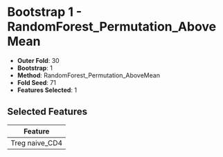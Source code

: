 # Bootstrap 1 - RandomForest_Permutation_AboveMean

- **Outer Fold**: 30
- **Bootstrap**: 1
- **Method**: RandomForest_Permutation_AboveMean
- **Fold Seed**: 71
- **Features Selected**: 1

## Selected Features

| Feature |
|---------|
| Treg naive_CD4 |
